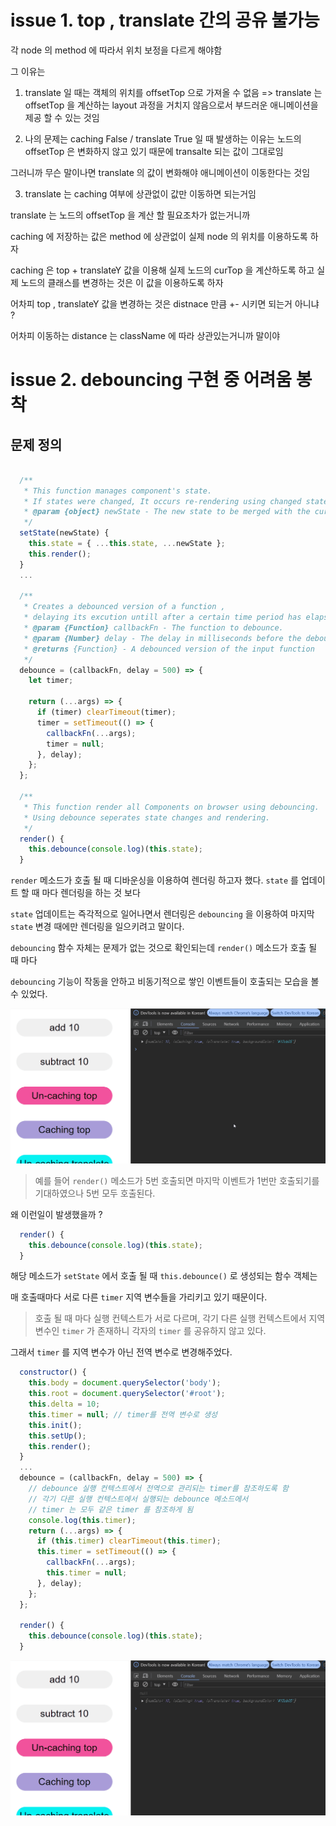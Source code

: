 # issue 1. top , translate 간의 공유 불가능

각 node 의 method 에 따라서 위치 보정을 다르게 해야함

그 이유는

1. translate 일 때는 객체의 위치를 offsetTop 으로 가져올 수 없음
   => translate 는 offsetTop 을 계산하는 layout 과정을 거치지 않음으로서 부드러운 애니메이션을 제공 할 수 있는 것임

2. 나의 문제는 caching False / translate True 일 때 발생하는 이유는
   노드의 offsetTop 은 변화하지 않고 있기 때문에 transalte 되는 값이 그대로임

그러니까 무슨 말이나면 translate 의 값이 변화해야 애니메이션이 이동한다는 것임

3. translate 는 caching 여부에 상관없이 값만 이동하면 되는거임

translate 는 노드의 offsetTop 을 계산 할 필요조차가 없는거니까

caching 에 저장하는 값은 method 에 상관없이 실제 node 의 위치를 이용하도록 하자

caching 은 top + translateY 값을 이용해 실제 노드의 curTop 을 계산하도록 하고 실제 노드의 클래스를 변경하는 것은 이 값을 이용하도록 하자

어차피 top , translateY 값을 변경하는 것은 distnace 만큼 +- 시키면 되는거 아니냐 ?

어차피 이동하는 distance 는 className 에 따라 상관있는거니까 말이야

# issue 2. debouncing 구현 중 어려움 봉착

## 문제 정의

```js

  /**
   * This function manages component's state.
   * If states were changed, It occurs re-rendering using changed state.
   * @param {object} newState - The new state to be merged with the current state.
   */
  setState(newState) {
    this.state = { ...this.state, ...newState };
    this.render();
  }
  ...

  /**
   * Creates a debounced version of a function ,
   * delaying its excution untill after a certain time period has elapsed since the last call.
   * @param {Function} callbackFn - The function to debounce.
   * @param {Number} delay - The delay in milliseconds before the debounced function is called after the last invocation.
   * @returns {Function} - A debounced version of the input function
   */
  debounce = (callbackFn, delay = 500) => {
    let timer;

    return (...args) => {
      if (timer) clearTimeout(timer);
      timer = setTimeout(() => {
        callbackFn(...args);
        timer = null;
      }, delay);
    };
  };

  /**
   * This function render all Components on browser using debouncing.
   * Using debounce seperates state changes and rendering.
   */
  render() {
    this.debounce(console.log)(this.state);
  }
```

`render` 메소드가 호출 될 때 디바운싱을 이용하여 렌더링 하고자 했다. `state` 를 업데이트 할 때 마다 렌더링을 하는 것 보다

`state` 업데이트는 즉각적으로 일어나면서 렌더링은 `debouncing` 을 이용하여 마지막 `state` 변경 때에만 렌더링을 일으키려고 말이다.

`debouncing` 함수 자체는 문제가 없는 것으로 확인되는데 `render()` 메소드가 호출 될 때 마다

`debouncing` 기능이 작동을 안하고 비동기적으로 쌓인 이벤트들이 호출되는 모습을 볼 수 있었다.

![!before timer](/imgs/before%20timer.gif)

> 예를 들어 `render()` 메소드가 5번 호출되면 마지막 이벤트가 1번만 호출되기를 기대하였으나
> 5번 모두 호출된다.

왜 이런일이 발생했을까 ?

```js
  render() {
    this.debounce(console.log)(this.state);
  }
```

해당 메소드가 `setState` 에서 호출 될 때 `this.debounce()` 로 생성되는 함수 객체는

매 호출때마다 서로 다른 `timer` 지역 변수들을 가리키고 있기 때문이다.

> 호출 될 때 마다 실행 컨텍스트가 서로 다르며, 각기 다른 실행 컨텍스트에서 지역변수인 `timer` 가 존재하니 각자의 `timer` 를 공유하지 않고 있다.

그래서 `timer` 를 지역 변수가 아닌 전역 변수로 변경해주었다.

```js
  constructor() {
    this.body = document.querySelector('body');
    this.root = document.querySelector('#root');
    this.delta = 10;
    this.timer = null; // timer를 전역 변수로 생성
    this.init();
    this.setUp();
    this.render();
  }
  ...
  debounce = (callbackFn, delay = 500) => {
    // debounce 실행 컨텍스트에서 전역으로 관리되는 timer를 참조하도록 함
    // 각기 다른 실행 컨텍스트에서 실행되는 debounce 메소드에서
    // timer 는 모두 같은 timer 를 참조하게 됨
    console.log(this.timer);
    return (...args) => {
      if (this.timer) clearTimeout(this.timer);
      this.timer = setTimeout(() => {
        callbackFn(...args);
        this.timer = null;
      }, delay);
    };
  };

  render() {
    this.debounce(console.log)(this.state);
  }
```

![!after timer](imgs/after%20timer.gif)
